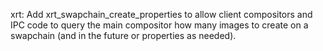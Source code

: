 xrt: Add xrt_swapchain_create_properties to allow client compositors and IPC
code to query the main compositor how many images to create on a swapchain
(and in the future or properties as needed).
